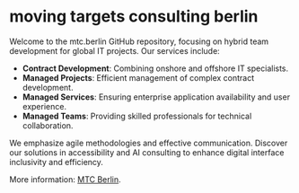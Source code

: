 # moving targets consulting berlin

Welcome to the mtc.berlin GitHub repository, focusing on hybrid team development for global IT projects. Our services include:

- **Contract Development**: Combining onshore and offshore IT specialists.
- **Managed Projects**: Efficient management of complex contract development.
- **Managed Services**: Ensuring enterprise application availability and user experience.
- **Managed Teams**: Providing skilled professionals for technical collaboration.

We emphasize agile methodologies and effective communication. Discover our solutions in accessibility and AI consulting to enhance digital interface inclusivity and efficiency.

More information: [MTC Berlin](https://www.mtc.berlin/en).
